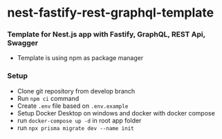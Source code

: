 # nest-fastify-rest-graphql-template

### Template for Nest.js app with Fastify, GraphQL, REST Api, Swagger

- Template is using npm as package manager


### Setup

- Clone git repository from develop branch
- Run `npm ci` command
- Create `.env` file based on `.env.example`
- Setup Docker Desktop on windows and docker with docker compose
- run `docker-compose up -d` in root app folder
- run `npx prisma migrate dev --name init`
